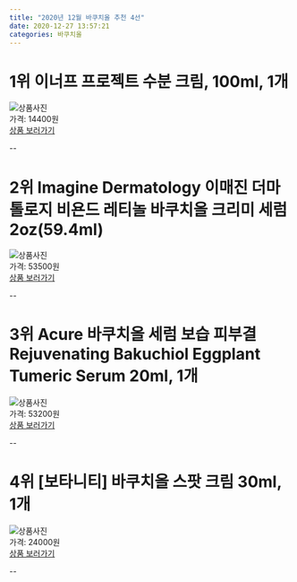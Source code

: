 ```yaml
---
title: "2020년 12월 바쿠치올 추천 4선"
date: 2020-12-27 13:57:21
categories: 바쿠치올
---
```



# 1위 이너프 프로젝트 수분 크림, 100ml, 1개
![상품사진](https://static.coupangcdn.com/image/retail/images/71840356811067-76f717a3-6338-4c47-8d55-e4e65e1d6f99.jpg)  
가격: 14400원  
[상품 보러가기](https://link.coupang.com/re/AFFSDP?lptag=AF8330091&pageKey=1593452125&itemId=2722409890&vendorItemId=70712625047&traceid=V0-153-65341b7ce59343f5)  

--
# 2위 Imagine Dermatology 이매진 더마톨로지 비욘드 레티놀 바쿠치올 크리미 세럼 2oz(59.4ml)
![상품사진](https://static.coupangcdn.com/image/vendor_inventory/1e54/08d89159e355b58a014de7259c399360889d1810490dcb51562094a366f5.jpg)  
가격: 53500원  
[상품 보러가기](https://link.coupang.com/re/AFFSDP?lptag=AF8330091&pageKey=4317104601&itemId=5018806754&vendorItemId=72328652314&traceid=V0-153-cd92672bf2e53726)  

--
# 3위 Acure 바쿠치올 세럼 보습 피부결 Rejuvenating Bakuchiol Eggplant Tumeric Serum 20ml, 1개
![상품사진](https://static.coupangcdn.com/image/vendor_inventory/3bef/38f2eab7568f2d1df13790f6d82e5a905adb9eaee357a3bba61cd8824e0c.jpg)  
가격: 53200원  
[상품 보러가기](https://link.coupang.com/re/AFFSDP?lptag=AF8330091&pageKey=1681625438&itemId=2864571520&vendorItemId=70853815118&traceid=V0-153-fc0ddf673727f535)  

--
# 4위 [보타니티] 바쿠치올 스팟 크림 30ml, 1개
![상품사진](https://static.coupangcdn.com/image/vendor_inventory/0491/f5a42a2ab830c09dfdae439dbaabc9d6d360f163e14447a0c547f33fb7ed.jpg)  
가격: 24000원  
[상품 보러가기](https://link.coupang.com/re/AFFSDP?lptag=AF8330091&pageKey=1547171246&itemId=2648658624&vendorItemId=70639402921&traceid=V0-153-42bf7bb12b662a38)  

--
